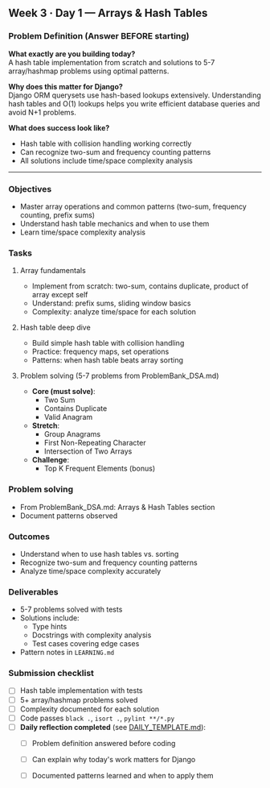 ## Week 3 · Day 1 — Arrays & Hash Tables

### Problem Definition (Answer BEFORE starting)
**What exactly are you building today?**  
A hash table implementation from scratch and solutions to 5-7 array/hashmap problems using optimal patterns.

**Why does this matter for Django?**  
Django ORM querysets use hash-based lookups extensively. Understanding hash tables and O(1) lookups helps you write efficient database queries and avoid N+1 problems.

**What does success look like?**  
- Hash table with collision handling working correctly
- Can recognize two-sum and frequency counting patterns
- All solutions include time/space complexity analysis

---

### Objectives
- Master array operations and common patterns (two-sum, frequency counting, prefix sums)
- Understand hash table mechanics and when to use them
- Learn time/space complexity analysis

### Tasks
1) Array fundamentals
   - Implement from scratch: two-sum, contains duplicate, product of array except self
   - Understand: prefix sums, sliding window basics
   - Complexity: analyze time/space for each solution

2) Hash table deep dive
   - Build simple hash table with collision handling
   - Practice: frequency maps, set operations
   - Patterns: when hash table beats array sorting

3) Problem solving (5-7 problems from ProblemBank_DSA.md)
   - **Core (must solve)**:
     - Two Sum
     - Contains Duplicate
     - Valid Anagram
   - **Stretch**:
     - Group Anagrams
     - First Non-Repeating Character
     - Intersection of Two Arrays
   - **Challenge**:
     - Top K Frequent Elements (bonus)

### Problem solving
- From ProblemBank_DSA.md: Arrays & Hash Tables section
- Document patterns observed

### Outcomes
- Understand when to use hash tables vs. sorting
- Recognize two-sum and frequency counting patterns
- Analyze time/space complexity accurately

### Deliverables
- 5-7 problems solved with tests
- Solutions include:
  - Type hints
  - Docstrings with complexity analysis
  - Test cases covering edge cases
- Pattern notes in `LEARNING.md`

### Submission checklist
- [ ] Hash table implementation with tests
- [ ] 5+ array/hashmap problems solved
- [ ] Complexity documented for each solution
- [ ] Code passes `black .`, `isort .`, `pylint **/*.py`
- [ ] **Daily reflection completed** (see [DAILY_TEMPLATE.md](../../DAILY_TEMPLATE.md)):
  - [ ] Problem definition answered before coding
  - [ ] Can explain why today's work matters for Django
  - [ ] Documented patterns learned and when to apply them


